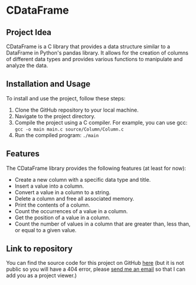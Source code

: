 # CDataFrame

## Project Idea

CDataFrame is a C library that provides a data structure similar to a DataFrame in Python's pandas library. It allows for the creation of columns of different data types and provides various functions to manipulate and analyze the data.

## Installation and Usage

To install and use the project, follow these steps:
1. Clone the GitHub repository to your local machine.
2. Navigate to the project directory.
3. Compile the project using a C compiler. For example, you can use gcc: `gcc -o main main.c source/Column/Column.c`
4. Run the compiled program: `./main`

## Features
The CDataFrame library provides the following features (at least for now):  
- Create a new column with a specific data type and title.
- Insert a value into a column.
- Convert a value in a column to a string.
- Delete a column and free all associated memory.
- Print the contents of a column.
- Count the occurrences of a value in a column.
- Get the position of a value in a column.
- Count the number of values in a column that are greater than, less than, or equal to a given value.

## Link to repository
You can find the source code for this project on GitHub [here](https://github.com/sohukia/CDataFrame) (but it is not public so you will have a 404 error, please [send me an email](mailto:brewen.digonnaux--lanrelec@efrei.net) so that I can add you as a project viewer.)